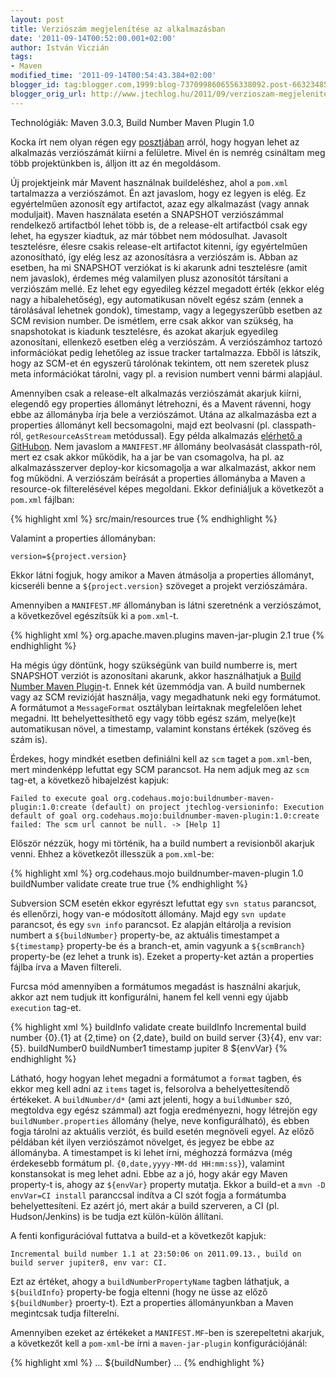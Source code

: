 ```yaml
---
layout: post
title: Verziószám megjelenítése az alkalmazásban
date: '2011-09-14T00:52:00.001+02:00'
author: István Viczián
tags:
- Maven
modified_time: '2011-09-14T00:54:43.384+02:00'
blogger_id: tag:blogger.com,1999:blog-7370998606556338092.post-6632348504802797991
blogger_orig_url: http://www.jtechlog.hu/2011/09/verzioszam-megjelenitese-az.html
---
```


Technológiák: Maven 3.0.3, Build Number Maven Plugin 1.0

Kocka írt nem olyan régen egy [posztjában](http://iwillworkforfood.blogspot.com/2011/08/verzioszam.html) arról,
hogy hogyan lehet az alkalmazás verziószámát kiírni a felületre. Mivel én is nemrég csináltam meg több
projektünkben is, álljon itt az én megoldásom.

Új projektjeink már Mavent használnak buildeléshez, ahol a `pom.xml` tartalmazza a verziószámot. 
Én azt javaslom, hogy ez legyen is elég. Ez egyértelműen azonosít egy artifactot, azaz egy alkalmazást
(vagy annak moduljait). Maven használata esetén a SNAPSHOT verziószámmal rendelkező artifactból lehet több is,
de a release-elt artifactból csak egy lehet, ha egyszer kiadtuk, az már többet nem módosulhat. Javasolt
tesztelésre, élesre csakis release-elt artifactot kitenni, így egyértelműen azonosítható, így elég lesz az
azonosításra a verziószám is. Abban az esetben, ha mi SNAPSHOT verziókat is ki akarunk adni tesztelésre
(amit nem javaslok), érdemes még valamilyen plusz azonosítót társítani a verziószám mellé. Ez lehet egy egyedileg
kézzel megadott érték (ekkor elég nagy a hibalehetőség), egy automatikusan növelt egész szám (ennek a tárolásával
lehetnek gondok), timestamp, vagy a legegyszerűbb esetben az SCM revision number. De ismétlem, erre csak akkor
van szükség, ha snapshotokat is kiadunk tesztelésre, és azokat akarjuk egyedileg azonosítani, ellenkező esetben
elég a verziószám. A verziószámhoz tartozó információkat pedig lehetőleg az issue tracker tartalmazza. Ebből is
látszik, hogy az SCM-et én egyszerű tárolónak tekintem, ott nem szeretek plusz meta információkat tárolni, vagy
pl. a revision numbert venni bármi alapjául.

Amennyiben csak a release-elt alkalmazás verziószámát akarjuk kiírni, elegendő egy properties állományt létrehozni,
és a Mavent rávenni, hogy ebbe az állományba írja bele a verziószámot. Utána az alkalmazásba ezt a properties
állományt kell becsomagolni, majd ezt beolvasni (pl. classpath-ról, `getResourceAsStream` metódussal). Egy példa
alkalmazás [elérhető a GitHubon](https://github.com/vicziani/jtechlog-versioninfo). Nem javaslom a
`MANIFEST.MF` állomány beolvasását classpath-ról, mert ez csak akkor működik, ha a jar be van csomagolva, ha pl.
az alkalmazásszerver deploy-kor kicsomagolja a war alkalmazást, akkor nem fog működni. A verziószám beírását a
properties állományba a Maven a resource-ok filterelésével képes megoldani. Ekkor definiáljuk a következőt a
`pom.xml` fájlban:

{% highlight xml %}
<build>
 <resources>
  <resource>
   <directory>src/main/resources</directory>
   <filtering>true</filtering>
  </resource>
 </resources>
</build>
{% endhighlight %}

Valamint a properties állományban:

	version=${project.version}

Ekkor látni fogjuk, hogy amikor a Maven átmásolja a properties állományt, kicseréli benne a
`${project.version}` szöveget a projekt verziószámára.

Amennyiben a `MANIFEST.MF` állományban is látni szeretnénk a verziószámot, a következővel egészítsük ki a
`pom.xml`-t.

{% highlight xml %}
<plugin>
 <groupId>org.apache.maven.plugins</groupId>
 <artifactId>maven-jar-plugin</artifactId>
 <version>2.1</version>
 <configuration>
  <archive>
   <manifest>
    <addDefaultImplementationEntries>true</addDefaultImplementationEntries>
   </manifest>
  </archive>
 </configuration>
</plugin>
{% endhighlight %}

Ha mégis úgy döntünk, hogy szükségünk van build numberre is, mert SNAPSHOT verziót is azonosítani akarunk, akkor
használhatjuk a [Build Number Maven Plugin](http://mojo.codehaus.org/buildnumber-maven-plugin/)-t. Ennek két
üzemmódja van. A build numbernek vagy az SCM revizióját használja, vagy megadhatunk neki egy formátumot. A
formátumot a `MessageFormat` osztályban leírtaknak megfelelően lehet megadni. Itt behelyettesíthető egy vagy több
egész szám, melye(ke)t automatikusan növel, a timestamp, valamint konstans értékek (szöveg és szám is).

Érdekes, hogy mindkét esetben definiálni kell az `scm` taget a `pom.xml`-ben, mert mindenképp lefuttat egy
SCM parancsot. Ha nem adjuk meg az `scm` tag-et, a következő hibajelzést kapjuk:

	Failed to execute goal org.codehaus.mojo:buildnumber-maven-plugin:1.0:create (default) on project jtechlog-versioninfo: Execution default of goal org.codehaus.mojo:buildnumber-maven-plugin:1.0:create failed: The scm url cannot be null. -> [Help 1]

Először nézzük, hogy mi történik, ha a build numbert a revisionből akarjuk venni. Ehhez a következőt illesszük a
`pom.xml`-be:

{% highlight xml %}
<plugin>
 <groupId>org.codehaus.mojo</groupId>
 <artifactId>buildnumber-maven-plugin</artifactId>
 <version>1.0</version>
 <executions>
  <execution>
   <id>buildNumber</id>
   <phase>validate</phase>
   <goals>
    <goal>create</goal>
   </goals>
   <configuration>
    <doCheck>true</doCheck>
    <doUpdate>true</doUpdate>
   </configuration>
  </execution>
 </executions>
</plugin>
{% endhighlight %}

Subversion SCM esetén ekkor egyrészt lefuttat egy `svn status` parancsot, és ellenőrzi, hogy van-e módosított
állomány. Majd egy `svn update` parancsot, és egy `svn info` parancsot. Ez alapján eltárolja a revision numbert a
`${buildNumber}` property-be, az aktuális timestampet a `${timestamp}` property-be és a branch-et, amin vagyunk a
`${scmBranch}` property-be (ez lehet a trunk is). Ezeket a property-ket aztán a properties fájlba írva a Maven
filtereli.

Furcsa mód amennyiben a formátumos megadást is használni akarjuk, akkor azt nem tudjuk itt konfigurálni, hanem fel
kell venni egy újabb `execution` tag-et.

{% highlight xml %}
<execution>
 <id>buildInfo</id>
 <phase>validate</phase>
 <goals>
  <goal>create</goal>
 </goals>
 <configuration>
  <buildNumberPropertyName>buildInfo</buildNumberPropertyName>
  <format>Incremental build number {0}.{1}
at {2,time} on {2,date}, build on build server {3}{4}, env var: {5}.</format>
  <items>
   <item>buildNumber0</item>
   <item>buildNumber1</item>
   <item>timestamp</item>
   <item>jupiter</item>
   <item implementation="java.lang.Integer">8</item>
   <item>${envVar}</item>
  </items>
 </configuration>
</execution>
{% endhighlight %}

Látható, hogy hogyan lehet megadni a formátumot a `format` tagben, és ekkor meg kell adni az `items` taget is,
felsorolva a behelyettesítendő értékeket. A `buildNumber/d*` (ami azt jelenti, hogy a `buildNumber` szó, megtoldva
egy egész számmal) azt fogja eredményezni, hogy létrejön egy `buildNumber.properties` állomány (helye, neve
konfigurálható), és ebben fogja tárolni az aktuális verziót, és build esetén megnöveli egyel. Az előző példában
két ilyen verziószámot növelget, és jegyez be ebbe az állományba. A timestampet is ki lehet írni, méghozzá
formázva (még érdekesebb formátum pl. `{0,date,yyyy-MM-dd HH:mm:ss}`), valamint konstansokat is meg lehet adni.
Ebbe az a jó, hogy akár egy Maven property-t is, ahogy az `${envVar}` property mutatja. Ekkor a build-et a
`mvn -D envVar=CI install` paranccsal indítva a CI szót fogja a formátumba behelyettesíteni. Ez azért jó, mert
akár a build szerveren, a CI (pl. Hudson/Jenkins) is be tudja ezt külön-külön állítani.

A fenti konfigurációval futtatva a build-et a következőt kapjuk:

	Incremental build number 1.1 at 23:50:06 on 2011.09.13., build on build server jupiter8, env var: CI.

Ezt az értéket, ahogy a `buildNumberPropertyName` tagben láthatjuk, a `${buildInfo}` property-be fogja eltenni
(hogy ne üsse az előző `${buildNumber}` proerty-t). Ezt a properties állományunkban a Maven megintcsak tudja
filterelni.

Amennyiben ezeket az értékeket a `MANIFEST.MF`-ben is szerepeltetni akarjuk, a következőt kell a `pom-xml`-be írni
a `maven-jar-plugin` konfigurációjánál:

{% highlight xml %}
<archive>
...
 <manifestEntries>
  <Implementation-Build>${buildNumber}</Implementation-Build>
 </manifestEntries>
...
</archive>
{% endhighlight %}
